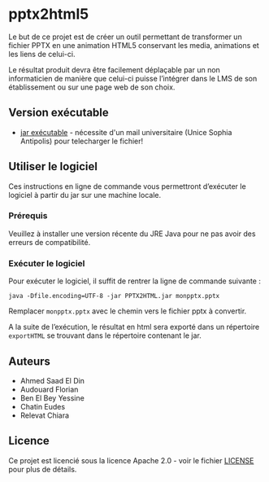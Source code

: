 # pptx2html5



Le but de ce projet est de créer un outil permettant de transformer un fichier PPTX en une animation HTML5 conservant les media, animations et les liens de celui-ci.

Le résultat produit devra être facilement déplaçable par un non informaticien de manière que celui-ci puisse l’intégrer dans le LMS de son établissement ou sur une page web de son choix.

## Version exécutable

* [jar exécutable](https://unice-my.sharepoint.com/:u:/g/personal/saad-el-din_ahmed_etu_unice_fr/EaAW5WJ6SihAnsDjZ7bBlLEBBYZChAqoBw2rFG2lmqJyMw?e=3WGefh) - nécessite d'un mail universitaire (Unice Sophia Antipolis) pour telecharger le fichier!

## Utiliser le logiciel

Ces instructions en ligne de commande vous permettront d’exécuter le logiciel à partir du jar sur une machine locale.

### Prérequis

Veuillez à installer une version récente du JRE Java pour ne pas avoir des erreurs de compatibilité.

### Exécuter le logiciel

Pour exécuter le logiciel, il suffit de rentrer la ligne de commande suivante :
```
java -Dfile.encoding=UTF-8 -jar PPTX2HTML.jar monpptx.pptx
```
Remplacer ``monpptx.pptx`` avec le chemin vers le fichier pptx à convertir.

A la suite de l’exécution, le résultat en html sera exporté dans un répertoire ``exportHTML`` se trouvant dans le répertoire contenant le jar.

## Auteurs

* Ahmed Saad El Din
* Audouard Florian
* Ben El Bey Yessine
* Chatin Eudes
* Relevat Chiara



## Licence

Ce projet est licencié sous la licence Apache 2.0 - voir le fichier [LICENSE](LICENSE) pour plus de détails.
